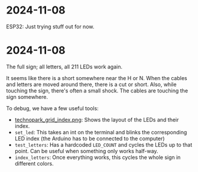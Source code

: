
# 2024-11-08

ESP32: Just trying stuff out for now.

# 2024-11-08

The full sign; all letters, all 211 LEDs work again.

It seems like there is a short somewhere near the H or N. When the cables and letters are moved around there, there is a cut or short. Also, while touching the sign, there's often a small shock. The cables are touching the sign somewhere.

To debug, we have a few useful tools:

- [technopark_grid_index.png](documentation/technopark_grid_index.png): Shows the layout of the LEDs and their index.
- `set_led`: This takes an int on the terminal and blinks the corresponding LED index (the Arduino has to be connected to the computer)
- `test_letters`: Has a hardcoded `LED_COUNT` and cycles the LEDs up to that point. Can be useful when something only works half-way.
- `index_letters`: Once everything works, this cycles the whole sign in different colors.

